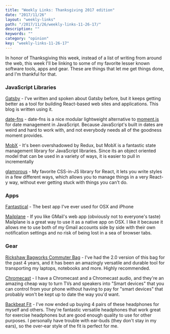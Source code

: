 ```yaml
---
title: "Weekly Links: Thanksgiving 2017 edition"
date: "2017/11/26"
layout: "weekly-links"
path: "/2017/11/26/weekly-links-11-26-17/"
description: ""
keywords: ""
category: "opinion"
key: "weekly-links-11-26-17"
---
```


In honor of Thanksgiving this week, instead of a list of writing from around the web, this week I'll be linking to some of my favorite lesser known software tools, apps and gear.  These are things that let me get things done, and I'm thankful for that.

### JavaScript Libraries

[Gatsby](https://www.gatsbyjs.org/) - I've written and spoken about Gatsby before, but it keeps getting better as a tool for building React-based web sites and applications.  This blog is written using it.

[date-fns](https://date-fns.org/) - date-fns is a nice modular lightweight alternative to [moment.js](https://momentjs.com/) for date management in JavaScript.  Because JavaScript's built in dates are weird and hard to work with, and not everybody needs all of the goodness moment provides.

[MobX](https://mobx.js.org/) - It's been overshadowed by Redux, but MobX is a fantastic state management library for JavaScript libraries.  Since its an object oriented model that can be used in a variety of ways, it is easier to pull in incrementally

[glamorous](https://glamorous.rocks/) - My favorite CSS-in-JS library for React, it lets you write styles in a few different ways, which allows you to manage things in a very React-y way, without ever getting stuck with things you can't do.

### Apps

[Fantastical](https://flexibits.com/fantastical) - The best app I've ever used for OSX and iPhone

[Mailplane](https://mailplaneapp.com/) - If you like GMail's web app (obviously not to everyone's taste) Mailplane is a great way to use it as a native app on OSX.  I like it because it allows me to use both of my Gmail accounts side by side with their own notification settings and no risk of being lost in a sea of browser tabs.


### Gear

[Rickshaw Bagworks Commuter Bag](http://www.rickshawbags.com/commuter-laptop-bag) - I've had the 2.0 version of this bag for the past 4 years, and it has been an amazingly versatile and durable tool for transporting my laptops, notebooks and more.  Highly recommended.

[Chromecast](https://store.google.com/product/chromecast_2015) - I have a Chromecast and a Chromecast audio, and they're an amazing cheap way to turn TVs and speakers into "Smart devices" that you can control from your phone without having to pay for "smart devices" that probably won't be kept up to date the way you'd want.

[Backbeat Fit](http://amzn.to/2zpBZcm) - I've now ended up buying 4 pairs of these headphones for myself and others.  They're fantastic versatile headphones that work great for exercise headphones but are good enough quality to use for other purposes.  I personally have trouble with ear-buds (they don't stay in my ears), so the over-ear style of the fit is perfect for me.
